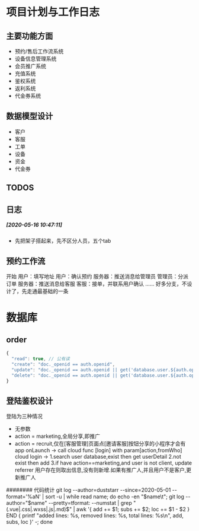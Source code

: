 # 项目计划与工作日志

## 主要功能方面
* 预约/售后工作流系统
* 设备信息管理系统
* 会员推广系统
* 充值系统
* 鉴权系统
* 返利系统
* 代金券系统


## 数据模型设计
* 客户
* 客服
* 工单
* 设备
* 资金
* 代金券

## TODOS

## 日志
##### [2020-05-16 10:47:11] 
* 先把架子搭起来，先不区分人员，五个tab

## 预约工作流
开始
用户：填写地址
用户：确认预约
服务器：推送消息给管理员
管理员：分派订单
服务器：推送消息给客服
客服：接单，并联系用户确认
……
好多分支，不设计了，先走通最基础的一条



# 数据库
## order
```javascript
{
  "read": true, // 公有读
  "create": "doc._openid == auth.openid", 
  "update": "doc._openid == auth.openid || get('database.user.${auth.openid}').isAdmin", 
  "delete": "doc._openid == auth.openid || get('database.user.${auth.openid}').isAdmin", 
}
```


## 登陆鉴权设计
登陆为三种情况
* 无参数
* action = marketing,全局分享,即推广
* action = recruit,仅在[客服管理]页面点[邀请客服]按钮分享的小程序才会有
app onLaunch -> call cloud func [login] with param[action,fromWho]
cloud login -> 
  1.search user database,exist then get userDetail
  2.not exist then add
  3.if have action==marketing,and user is not client, update referrer
  用户存在则取出信息,没有则新增.如果有推广人,并且用户不是客户,更新推广人




######## 代码统计
git log --author=duststarr --since=2020-05-01 --format='%aN' | sort -u | while read name; do echo -en "$name\t"; git log --author="$name" --pretty=tformat: --numstat | grep "\(.vue\|.css\|.wxss\|.js\|.md\)$" | awk '{ add += $1; subs += $2; loc += $1 - $2 } END { printf "added lines: %s, removed lines: %s, total lines: %s\n", add, subs, loc }' -; done